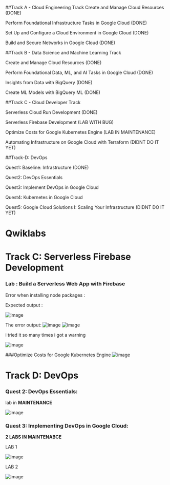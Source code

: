 ##Track A - Cloud Engineering Track
Create and Manage Cloud Resources (DONE)

Perform Foundational Infrastructure Tasks in Google Cloud (DONE)

Set Up and Configure a Cloud Environment in Google Cloud (DONE)

Build and Secure Networks in Google Cloud (DONE)

##Track B - Data Science and Machine Learning Track

Create and Manage Cloud Resources (DONE)

Perform Foundational Data, ML, and AI Tasks in Google Cloud (DONE)

Insights from Data with BigQuery (DONE)

Create ML Models with BigQuery ML (DONE)

##Track C - Cloud Developer Track

Serverless Cloud Run Development (DONE)

Serverless Firebase Development (LAB WITH BUG)

Optimize Costs for Google Kubernetes Engine (LAB IN MAINTENANCE)

Automating Infrastructure on Google Cloud with Terraform (DIDNT DO IT YET)

##Track-D: DevOps

Quest1: Baseline: Infrastructure (DONE)

Quest2: DevOps Essentials 

Quest3: Implement DevOps in Google Cloud

Quest4: Kubernetes in Google Cloud

Quest5: Google Cloud Solutions I: Scaling Your Infrastructure (DIDNT DO IT YET)




# Qwiklabs

# Track C: Serverless Firebase Development
### Lab : Build a Serverless Web App with Firebase
Error when installing node packages :

Expected output : 

![image](https://user-images.githubusercontent.com/114618786/209655917-03c22cb6-5f15-4995-8de0-0376205ac138.png)

The error output:
![image](https://user-images.githubusercontent.com/114618786/209655722-13096d49-0a4e-4dcb-ad3c-f7db347265e6.png)
![image](https://user-images.githubusercontent.com/114618786/209660129-c5550938-dc9f-482e-b6bf-459998af1208.png)

i tried it so many times i got a warning 

![image](https://user-images.githubusercontent.com/114618786/209676880-186d3481-8629-4f39-a20e-920fc1efd23f.png)



###Optimize Costs for Google Kubernetes Engine
![image](https://user-images.githubusercontent.com/114618786/209704726-95239b06-396e-45a3-93e6-f77ae77a104d.png)


# Track D: DevOps
### Quest 2: DevOps Essentials:
lab in **MAINTENANCE**

![image](https://user-images.githubusercontent.com/114618786/209657775-49c68368-37f0-468e-bf13-fd5383d75e3d.png)

### Quest 3: Implementing DevOps in Google Cloud: 
**2 LABS IN MAINTENABCE**

LAB 1

![image](https://user-images.githubusercontent.com/114618786/209659375-5a5b4e91-b9b2-4ab6-a4df-be5ba2e42f22.png)

LAB 2

![image](https://user-images.githubusercontent.com/114618786/209659523-724b0207-3898-4db3-9ec5-c1228cbce469.png)






